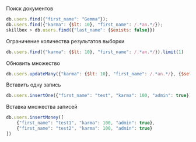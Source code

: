 Поиск документов

```javascript
db.users.find({"first_name": "Gemma"});
db.users.find({"karma": {$lt: 10}, "first_name": /.*an.*/});
skillbox > db.users.find({"last_name": {$exists: false}})
```

Ограничение количества результатов выборки

```javascript
db.users.find({"karma": {$lt: 10}, "first_name": /.*an.*/}).limit(1)
```

Обновить множество

```javascript
db.users.updateMany({"karma": {$lt: 10}, "first_name": /.*an.*/}, {$set: {"karma": 1}})
```

Вставить одну запись

```javascript
db.users.insertOne({"first_name": "test", "karma": 100, "admin": true})
```

Вставка множества записей

```javascript
db.users.insertMoney([
    {"first_name": "test1", "karma": 100, "admin": true},
    {"first_name": "test2", "karma": 100, "admin": true}
])
```
